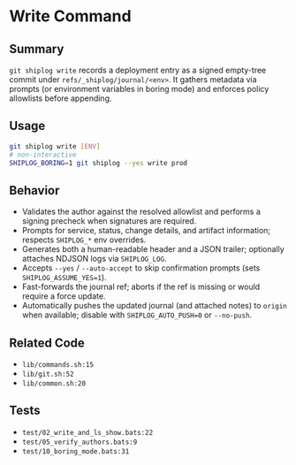 # Write Command

## Summary
`git shiplog write` records a deployment entry as a signed empty-tree commit under `refs/_shiplog/journal/<env>`. It gathers metadata via prompts (or environment variables in boring mode) and enforces policy allowlists before appending.

## Usage
```bash
git shiplog write [ENV]
# non-interactive
SHIPLOG_BORING=1 git shiplog --yes write prod
```

## Behavior
- Validates the author against the resolved allowlist and performs a signing precheck when signatures are required.
- Prompts for service, status, change details, and artifact information; respects `SHIPLOG_*` env overrides.
- Generates both a human-readable header and a JSON trailer; optionally attaches NDJSON logs via `SHIPLOG_LOG`.
- Accepts `--yes` / `--auto-accept` to skip confirmation prompts (sets `SHIPLOG_ASSUME_YES=1`).
- Fast-forwards the journal ref; aborts if the ref is missing or would require a force update.
- Automatically pushes the updated journal (and attached notes) to `origin` when available; disable with `SHIPLOG_AUTO_PUSH=0` or `--no-push`.

## Related Code
- `lib/commands.sh:15`
- `lib/git.sh:52`
- `lib/common.sh:20`

## Tests
- `test/02_write_and_ls_show.bats:22`
- `test/05_verify_authors.bats:9`
- `test/10_boring_mode.bats:31`
